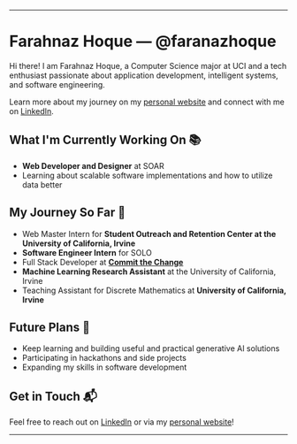 
---

# Farahnaz Hoque — @faranazhoque

Hi there! I am Farahnaz Hoque, a Computer Science major at UCI and a tech enthusiast passionate about application development, intelligent systems, and software engineering.

Learn more about my journey on my [personal website](https://farahnazhoque.tech) and connect with me on [LinkedIn](https://www.linkedin.com/in/farahnazhoque/).

## What I'm Currently Working On 📚

- **Web Developer and Designer** at SOAR
- Learning about scalable software implementations and how to utilize data better

## My Journey So Far 🚀

- Web Master Intern for **Student Outreach and Retention Center at the University of California, Irvine**
- **Software Engineer Intern** for SOLO
- Full Stack Developer at **[Commit the Change](https://ctc-uci.com/)**
- **Machine Learning Research Assistant** at the University of California, Irvine
- Teaching Assistant for Discrete Mathematics at **University of California, Irvine**

## Future Plans 🔮

- Keep learning and building useful and practical generative AI solutions
- Participating in hackathons and side projects
- Expanding my skills in software development

## Get in Touch 📬

Feel free to reach out on [LinkedIn](https://www.linkedin.com/in/farahnazhoque/) or via my [personal website](https://farahnazhoque.tech)!

---
